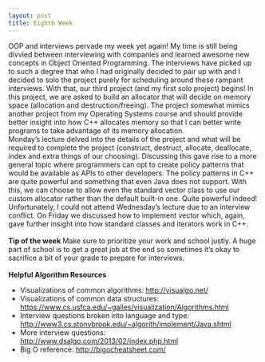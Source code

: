 ```yaml
---
layout: post
title: Eighth Week
---
```


OOP and interviews pervade my week yet again! My time is still being divvied between interviewing with companies and learned awesome new concepts in Object Oriented Programming. The interviews have picked up to such a degree that who I had originally decided to pair up with and I decided to solo the project purely for scheduling around these rampant interviews. With that, our third project (and my first solo project) begins! In this project, we are asked to build an allocator that will decide on memory space (allocation and destruction/freeing). The project somewhat mimics another project from my Operating Systems course and should provide better insight into how C++ allocates memory so that I can better write programs to take advantage of its memory allocation.
<br>Monday’s lecture delved into the details of the project and what will be required to complete the project (construct, destruct, allocate, deallocate, index and extra things of our choosing). Discussing this gave rise to a more general topic where programmers can opt to create policy patterns that would be available as APIs to other developers. The policy patterns in C++ are quite powerful and something that even Java does not support. With this, we can choose to allow even the standard vector class to use our custom allocator rather than the default built-in one. Quite powerful indeed! Unfortunately, I could not attend Wednesday’s lecture due to an interview conflict. On Friday we discussed how to implement vector which, again, gave further insight into how standard classes and iterators work in C++. 
<br><br>
<strong>Tip of the week</strong>
Make sure to prioritize your work and school justly. A huge part of school is to get a great job at the end so sometimes it’s okay to sacrifice a bit of your grade to prepare for interviews.
<br><br>
<strong>Helpful Algorithm Resources</strong>
* Visualizations of common algorithms: http://visualgo.net/ 
* Visualizations of common data structures: https://www.cs.usfca.edu/~galles/visualization/Algorithms.html 
* Interview questions broken into language and type: http://www3.cs.stonybrook.edu/~algorith/implement/Java.shtml 
* More interview questions: http://www.dsalgo.com/2013/02/index.php.html 
* Big O reference: http://bigocheatsheet.com/ 
